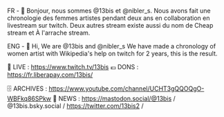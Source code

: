 FR - 👋 Bonjour, nous sommes @13bis et @nibler_s. Nous avons fait une chronologie des femmes artistes pendant deux ans en collaboration en livestream sur twitch. Deux autres stream existe aussi du nom de Cheap stream et À l'arrache stream.

ENG - 👋 Hi, We are @13bis and @nibler_s We have made a chronology of women artist with Wikipedia's help on twitch for 2 years, this is the result.

🔴 LIVE : https://www.twitch.tv/13bis 
💶 DONS : https://fr.liberapay.com/13bis/

🗄️ ARCHIVES : https://www.youtube.com/channel/UCHT3gQQOQgO-WBFkq86SPkw
📝 NEWS : https://mastodon.social/@13bis / @13bis.bsky.social /  https://twitter.com/13bis2 / 
